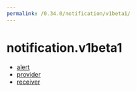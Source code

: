 ```yaml
---
permalink: /0.34.0/notification/v1beta1/
---
```


# notification.v1beta1



* [alert](alert.md)
* [provider](provider.md)
* [receiver](receiver.md)